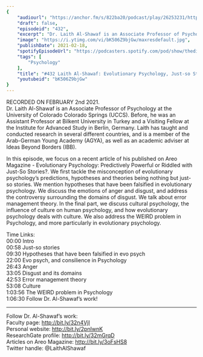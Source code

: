 ```yaml
---
{
	"audiourl": "https://anchor.fm/s/822ba20/podcast/play/26253231/https%3A%2F%2Fd3ctxlq1ktw2nl.cloudfront.net%2Fstaging%2F2021-1-5%2F152270839-44100-2-546eee1292e95.m4a",
	"draft": false,
	"episodeid": "432",
	"excerpt": "Dr. Laith Al-Shawaf is an Associate Professor of Psychology at the University of Colorado Colorado Springs (UCCS). Before, he was an Assistant Professor at Bilkent University in Turkey and a Visiting Fellow at the Institute for Advanced Study in Berlin, Germany. Laith has taught and conducted research in several different countries, and is a member of the Arab-German Young Academy (AGYA), as well as an academic adviser at Ideas Beyond Borders (IBB).",
	"image": "https://i.ytimg.com/vi/bK506Z9bjGw/maxresdefault.jpg",
	"publishDate": 2021-02-18,
	"spotifyEpisodeUrl": "https://podcasters.spotify.com/pod/show/thedissenter/episodes/432-Laith-Al-Shawaf-Evolutionary-Psychology--Just-so-Stories--Anger-and-Disgust--and-Culture-epvmff",
	"tags": [
		"Psychology"
	],
	"title": "#432 Laith Al-Shawaf: Evolutionary Psychology, Just-so Stories, Anger and Disgust, and Culture",
	"youtubeid": "bK506Z9bjGw"
}
---
```

RECORDED ON FEBRUARY 2nd 2021.  
Dr. Laith Al-Shawaf is an Associate Professor of Psychology at the University of Colorado Colorado Springs (UCCS). Before, he was an Assistant Professor at Bilkent University in Turkey and a Visiting Fellow at the Institute for Advanced Study in Berlin, Germany. Laith has taught and conducted research in several different countries, and is a member of the Arab-German Young Academy (AGYA), as well as an academic adviser at Ideas Beyond Borders (IBB).

In this episode, we focus on a recent article of his published on Areo Magazine - Evolutionary Psychology: Predictively Powerful or Riddled with Just-So Stories?. We first tackle the misconception of evolutionary psychology’s predictions, hypotheses and theories being nothing but just-so stories. We mention hypotheses that have been falsified in evolutionary psychology. We discuss the emotions of anger and disgust, and address the controversy surrounding the domains of disgust. We talk about error management theory. In the final part, we discuss cultural psychology, the influence of culture on human psychology, and how evolutionary psychology deals with culture. We also address the WEIRD problem in Psychology, and more particularly in evolutionary psychology.

Time Links:  
<time>00:00</time> Intro  
<time>00:58</time> Just-so stories  
<time>09:30</time> Hypotheses that have been falsified in evo psych  
<time>22:00</time> Evo psych, and consilience in Psychology  
<time>26:43</time> Anger  
<time>33:05</time> Disgust and its domains  
<time>42:53</time> Error management theory  
<time>53:08</time> Culture  
<time>1:03:56</time> The WEIRD problem in Psychology  
<time>1:06:30</time> Follow Dr. Al-Shawaf’s work!

---

Follow Dr. Al-Shawaf’s work:  
Faculty page: http://bit.ly/32n4VjI  
Personal website: http://bit.ly/2pnIwnK  
ResearchGate profile: http://bit.ly/32mGrqD  
Articles on Areo Magazine: http://bit.ly/3oFsHS8  
Twitter handle: @LaithAlShawaf
